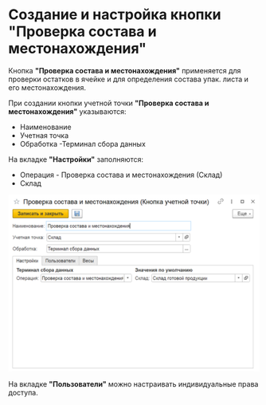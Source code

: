 # Создание и настройка кнопки "Проверка состава и местонахождения"

Кнопка **"Проверка состава и местонахождения"** применяется для проверки остатков в ячейке и для определения состава упак. листа и его местонахождения.

При создании кнопки учетной точки **"Проверка состава и местонахождения"** указываются:

- Наименование
- Учетная точка
- Обработка -Терминал сбора данных

На вкладке **"Настройки"** заполняются:

- Операция - Проверка состава и местонахождения (Склад)
- Склад

![1](NastroikaKnopkiProverkaOstatkov.assets/1.png)

На вкладке **"Пользователи"** можно настраивать индивидуальные права доступа.
